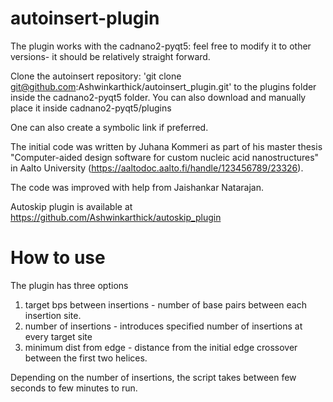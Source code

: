 # autoinsert-plugin

The plugin works with the cadnano2-pyqt5: feel free to modify it to other versions- it should be relatively straight forward.

Clone the autoinsert repository: 'git clone git@github.com:Ashwinkarthick/autoinsert_plugin.git' to the plugins folder inside the cadnano2-pyqt5 folder.
You can also download and manually place it inside cadnano2-pyqt5/plugins

One can also create a symbolic link if preferred.

The initial code was written by Juhana Kommeri as part of his master thesis "Computer-aided design software for custom nucleic acid nanostructures" in Aalto University (https://aaltodoc.aalto.fi/handle/123456789/23326).

The code was improved with help from Jaishankar Natarajan.

Autoskip plugin is available at https://github.com/Ashwinkarthick/autoskip_plugin

# How to use

The plugin has three options
1. target bps between insertions - number of base pairs between each insertion site.
2. number of insertions          - introduces specified number of insertions at every target site
3. minimum dist from edge        - distance from the initial edge crossover between the first two helices. 

Depending on the number of insertions, the script takes between few seconds to few minutes to run.
